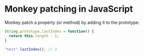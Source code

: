 # Monkey patching in JavaScript
Monkey patch a property (or method) by adding it to the prototype:

```js
String.prototype.lastIndex = function() {
  return this.length - 1;
}

"test".lastIndex(); // 3
```
